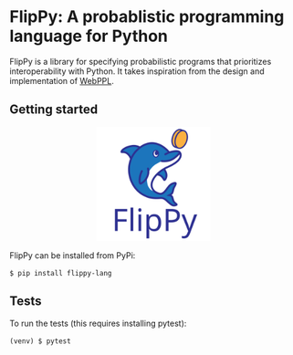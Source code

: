 # FlipPy: A probablistic programming language for Python

FlipPy is a library for specifying probabilistic programs that prioritizes interoperability with Python.
It takes inspiration from the design and implementation
of [WebPPL](https://dippl.org/).

## Getting started

<p align="center">
    <img src="flippy.svg" alt="FlipPy Logo" width="200"/>
</p>

FlipPy can be installed from PyPi:
```
$ pip install flippy-lang
```

## Tests

To run the tests (this requires installing pytest):
```
(venv) $ pytest
```
